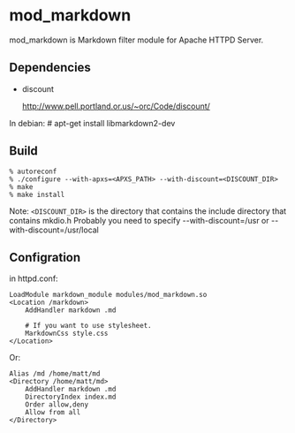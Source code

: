 mod_markdown
============

mod_markdown is Markdown filter module for Apache HTTPD Server.

## Dependencies

* discount

  http://www.pell.portland.or.us/~orc/Code/discount/

In debian:
    # apt-get install libmarkdown2-dev

## Build
    % autoreconf
    % ./configure --with-apxs=<APXS_PATH> --with-discount=<DISCOUNT_DIR>
    % make
    % make install

Note: `<DISCOUNT_DIR>` is the directory that contains the include directory that contains mkdio.h
Probably you need to specify --with-discount=/usr or --with-discount=/usr/local

## Configration
in httpd.conf:

    LoadModule markdown_module modules/mod_markdown.so
    <Location /markdown>
        AddHandler markdown .md

        # If you want to use stylesheet.
        MarkdownCss style.css
    </Location>

Or:

    Alias /md /home/matt/md
    <Directory /home/matt/md>
        AddHandler markdown .md
        DirectoryIndex index.md
        Order allow,deny
        Allow from all
    </Directory>
